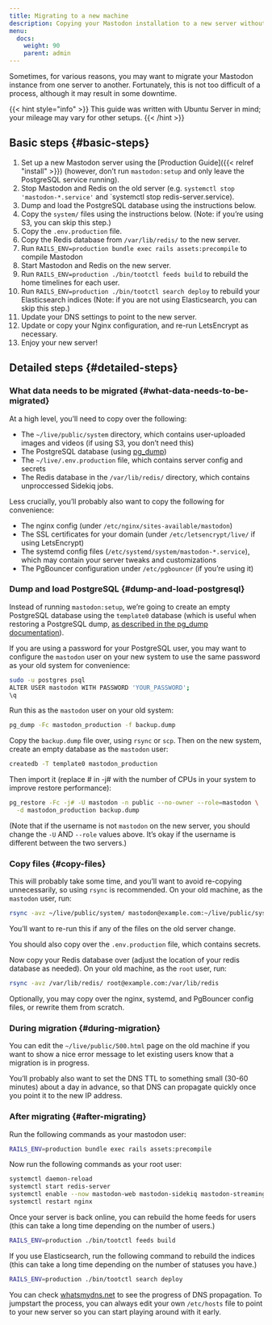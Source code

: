 ```yaml
---
title: Migrating to a new machine
description: Copying your Mastodon installation to a new server without losing anything.
menu:
  docs:
    weight: 90
    parent: admin
---
```


Sometimes, for various reasons, you may want to migrate your Mastodon instance from one server to another. Fortunately, this is not too difficult of a process, although it may result in some downtime.

{{< hint style="info" >}}
This guide was written with Ubuntu Server in mind; your mileage may vary for other setups.
{{< /hint >}}

## Basic steps {#basic-steps}

1. Set up a new Mastodon server using the [Production Guide]({{< relref "install" >}}) (however, don’t run `mastodon:setup` and only leave the PostgreSQL service running).
2. Stop Mastodon and Redis on the old server (e.g. `systemctl stop 'mastodon-*.service'` and `systemctl stop redis-server.service).
3. Dump and load the PostgreSQL database using the instructions below.
4. Copy the `system/` files using the instructions below. (Note: if you’re using S3, you can skip this step.)
5. Copy the `.env.production` file.
6. Copy the Redis database from `/var/lib/redis/` to the new server.
7. Run `RAILS_ENV=production bundle exec rails assets:precompile` to compile Mastodon
8. Start Mastodon and Redis on the new server.
9. Run `RAILS_ENV=production ./bin/tootctl feeds build` to rebuild the home timelines for each user.
10. Run `RAILS_ENV=production ./bin/tootctl search deploy` to rebuild your Elasticsearch indices (Note: if you are not using Elasticsearch, you can skip this step.)
11. Update your DNS settings to point to the new server.
12. Update or copy your Nginx configuration, and re-run LetsEncrypt as necessary.
13. Enjoy your new server!

## Detailed steps {#detailed-steps}

### What data needs to be migrated {#what-data-needs-to-be-migrated}

At a high level, you’ll need to copy over the following:

* The `~/live/public/system` directory, which contains user-uploaded images and videos (if using S3, you don’t need this)
* The PostgreSQL database (using [pg_dump](https://www.postgresql.org/docs/9.1/static/backup-dump.html))
* The `~/live/.env.production` file, which contains server config and secrets
* The Redis database in the `/var/lib/redis/` directory, which contains unproccessed Sidekiq jobs.

Less crucially, you’ll probably also want to copy the following for convenience:

* The nginx config (under `/etc/nginx/sites-available/mastodon`)
* The SSL certificates for your domain (under `/etc/letsencrypt/live/` if using LetsEncrypt)
* The systemd config files (`/etc/systemd/system/mastodon-*.service`), which may contain your server tweaks and customizations
* The PgBouncer configuration under `/etc/pgbouncer` (if you’re using it)

### Dump and load PostgreSQL {#dump-and-load-postgresql}

Instead of running `mastodon:setup`, we’re going to create an empty PostgreSQL database using the `template0` database (which is useful when restoring a PostgreSQL dump, [as described in the pg_dump documentation](https://www.postgresql.org/docs/9.1/static/backup-dump.html#BACKUP-DUMP-RESTORE)).  

If you are using a password for your PostgreSQL user, you may want to configure the `mastodon` user on your new system to use the same password as your old system for convenience:

```bash
sudo -u postgres psql  
ALTER USER mastodon WITH PASSWORD 'YOUR_PASSWORD';  
\q
```

Run this as the `mastodon` user on your old system:

```bash
pg_dump -Fc mastodon_production -f backup.dump
```

Copy the `backup.dump` file over, using `rsync` or `scp`. Then on the new system, create an empty database as the `mastodon` user:

```bash
createdb -T template0 mastodon_production
```

Then import it (replace # in -j# with the number of CPUs in your system to improve restore performance):

```bash
pg_restore -Fc -j# -U mastodon -n public --no-owner --role=mastodon \
  -d mastodon_production backup.dump
```

(Note that if the username is not `mastodon` on the new server, you should change the `-U` AND `--role` values above. It’s okay if the username is different between the two servers.)

### Copy files {#copy-files}

This will probably take some time, and you’ll want to avoid re-copying unnecessarily, so using `rsync` is recommended. On your old machine, as the `mastodon` user, run:

```bash
rsync -avz ~/live/public/system/ mastodon@example.com:~/live/public/system/
```

You’ll want to re-run this if any of the files on the old server change.  

You should also copy over the `.env.production` file, which contains secrets.

Now copy your Redis database over (adjust the location of your redis database as needed). On your old machine, as the `root` user, run:

```bash
rsync -avz /var/lib/redis/ root@example.com:/var/lib/redis
```

Optionally, you may copy over the nginx, systemd, and PgBouncer config files, or rewrite them from scratch.

### During migration {#during-migration}

You can edit the `~/live/public/500.html` page on the old machine if you want to show a nice error message to let existing users know that a migration is in progress.

You’ll probably also want to set the DNS TTL to something small (30-60 minutes) about a day in advance, so that DNS can propagate quickly once you point it to the new IP address.

### After migrating {#after-migrating}

Run the following commands as your mastodon user:  

```bash
RAILS_ENV=production bundle exec rails assets:precompile  
```

Now run the following commands as your root user:

```bash
systemctl daemon-reload
systemctl start redis-server  
systemctl enable --now mastodon-web mastodon-sidekiq mastodon-streaming  
systemctl restart nginx
```

Once your server is back online, you can rebuild the home feeds for users (this can take a long time depending on the number of users.)

```bash
RAILS_ENV=production ./bin/tootctl feeds build
```

If you use Elasticsearch, run the following command to rebuild the indices (this can take a long time depending on the number of statuses you have.)

```bash
RAILS_ENV=production ./bin/tootctl search deploy
```

You can check [whatsmydns.net](https://whatsmydns.net/) to see the progress of DNS propagation. To jumpstart the process, you can always edit your own `/etc/hosts` file to point to your new server so you can start playing around with it early.

